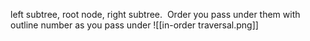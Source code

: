 left subtree, root node, right subtree. 
Order you pass under them with outline number as you pass under
![[in-order traversal.png]]